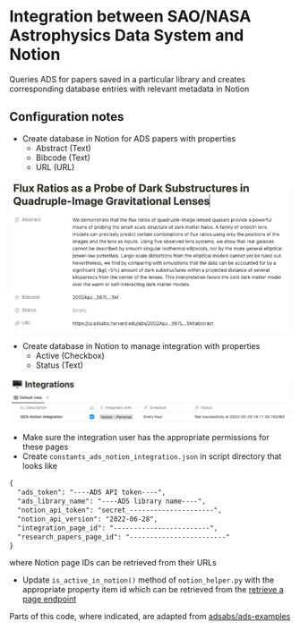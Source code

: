 # Integration between SAO/NASA Astrophysics Data System and Notion

Queries ADS for papers saved in a particular library and creates corresponding database entries with relevant metadata in Notion

## Configuration notes
- Create database in Notion for ADS papers with properties
  - Abstract (Text)
  - Bibcode (Text)
  - URL (URL)

![notion_integration_page](images/notion_paper_page.png)
- Create database in Notion to manage integration with properties
  - Active (Checkbox)
  - Status (Text)

![notion_integration_page](images/notion_integration_page.png)

- Make sure the integration user has the appropriate permissions for these pages
- Create `constants_ads_notion_integration.json` in script directory that looks like
```
{
  "ads_token": "----ADS API token----",
  "ads_library_name": "----ADS library name----",
  "notion_api_token": "secret_---------------------",
  "notion_api_version": "2022-06-28",
  "integration_page_id": "------------------------",
  "research_papers_page_id": "------------------------"
}
```
where Notion page IDs can be retrieved from their URLs

- Update `is_active_in_notion()` method of `notion_helper.py` with the appropriate property item id which can be retrieved from the [retrieve a page endpoint](https://developers.notion.com/reference/retrieve-a-page)

Parts of this code, where indicated, are adapted from [adsabs/ads-examples](https://github.com/adsabs/ads-examples/blob/master/library_csv/lib_2_csv.py)